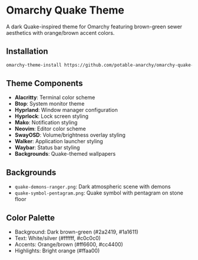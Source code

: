 # Omarchy Quake Theme

A dark Quake-inspired theme for Omarchy featuring brown-green sewer aesthetics with orange/brown accent colors.

## Installation

```bash
omarchy-theme-install https://github.com/potable-anarchy/omarchy-quake-theme.git
```

## Theme Components

- **Alacritty**: Terminal color scheme
- **Btop**: System monitor theme
- **Hyprland**: Window manager configuration
- **Hyprlock**: Lock screen styling
- **Mako**: Notification styling
- **Neovim**: Editor color scheme
- **SwayOSD**: Volume/brightness overlay styling
- **Walker**: Application launcher styling
- **Waybar**: Status bar styling
- **Backgrounds**: Quake-themed wallpapers

## Backgrounds

- `quake-demons-ranger.png`: Dark atmospheric scene with demons
- `quake-symbol-pentagram.png`: Quake symbol with pentagram on stone floor

## Color Palette

- Background: Dark brown-green (#2a2419, #1a1611)
- Text: White/silver (#ffffff, #c0c0c0)
- Accents: Orange/brown (#ff6600, #cc4400)
- Highlights: Bright orange (#ffaa00)